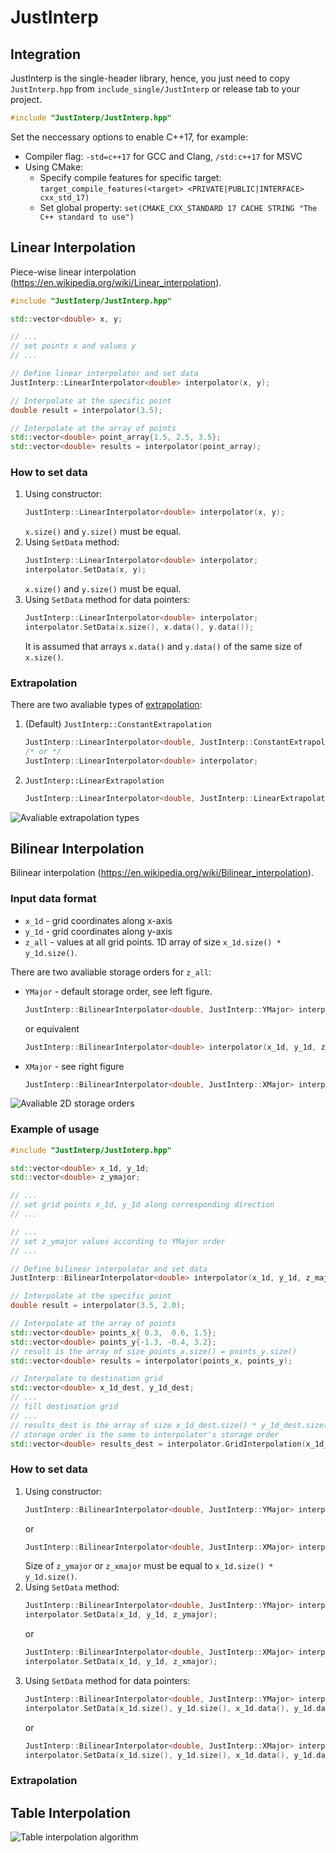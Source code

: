 # JustInterp

## Integration

JustInterp is the single-header library, hence, you just need to copy `JustInterp.hpp` from `include_single/JustInterp` or release tab to your project.

```c++
#include "JustInterp/JustInterp.hpp"
```

Set the neccessary options to enable C++17, for example:

- Compiler flag: `-std=c++17` for GCC and Clang, `/std:c++17` for MSVC
- Using CMake:
    - Specify compile features for specific target: `target_compile_features(<target> <PRIVATE|PUBLIC|INTERFACE> cxx_std_17)`
    - Set global property: `set(CMAKE_CXX_STANDARD 17 CACHE STRING "The C++ standard to use")`

## Linear Interpolation

Piece-wise linear interpolation (https://en.wikipedia.org/wiki/Linear_interpolation).

```c++
#include "JustInterp/JustInterp.hpp"

std::vector<double> x, y;

// ...
// set points x and values y
// ...

// Define linear interpolator and set data
JustInterp::LinearInterpolator<double> interpolator(x, y);

// Interpolate at the specific point
double result = interpolator(3.5);

// Interpolate at the array of points
std::vector<double> point_array{1.5, 2.5, 3.5};
std::vector<double> results = interpolator(point_array);
```

### How to set data

1. Using constructor:
    ```c++
    JustInterp::LinearInterpolator<double> interpolator(x, y);
    ```
    `x.size()` and `y.size()` must be equal.
2. Using `SetData` method:
    ```c++
    JustInterp::LinearInterpolator<double> interpolator;
    interpolator.SetData(x, y);
    ```
    `x.size()` and `y.size()` must be equal.
3. Using `SetData` method for data pointers:
    ```c++
    JustInterp::LinearInterpolator<double> interpolator;
    interpolator.SetData(x.size(), x.data(), y.data());
    ```
    It is assumed that arrays `x.data()` and `y.data()` of the same size of `x.size()`.

### Extrapolation

There are two avaliable types of [extrapolation](https://en.wikipedia.org/wiki/Extrapolation):
1. (Default) `JustInterp::ConstantExtrapolation`
    ```c++
    JustInterp::LinearInterpolator<double, JustInterp::ConstantExtrapolation> interpolator;
    /* or */
    JustInterp::LinearInterpolator<double> interpolator;
    ```
2. `JustInterp::LinearExtrapolation`
    ```c++
    JustInterp::LinearInterpolator<double, JustInterp::LinearExtrapolation> interpolator;
    ```

![Avaliable extrapolation types](./doc/img/linear_interpolator_extrapolation.png)

## Bilinear Interpolation

Bilinear interpolation (https://en.wikipedia.org/wiki/Bilinear_interpolation).

### Input data format

- `x_1d` - grid coordinates along x-axis
- `y_1d` - grid coordinates along y-axis
- `z_all` - values at all grid points. 1D array of size `x_1d.size() * y_1d.size()`.

There are two avaliable storage orders for `z_all`:
- `YMajor` - default storage order, see left figure.
    ```c++
    JustInterp::BilinearInterpolator<double, JustInterp::YMajor> interpolator(x_1d, y_1d, z_ymajor);
    ```
    or equivalent
    ```c++
    JustInterp::BilinearInterpolator<double> interpolator(x_1d, y_1d, z_ymajor);
    ```
- `XMajor` - see right figure
    ```c++
    JustInterp::BilinearInterpolator<double, JustInterp::XMajor> interpolator(x_1d, y_1d, z_xmajor);
    ```

![Avaliable 2D storage orders](./doc/img/ymajor_vs_xmajor.png)

### Example of usage

```c++
#include "JustInterp/JustInterp.hpp"

std::vector<double> x_1d, y_1d;
std::vector<double> z_ymajor;

// ...
// set grid points x_1d, y_1d along corresponding direction
// ...

// ...
// set z_ymajor values according to YMajor order
// ...

// Define bilinear interpolator and set data
JustInterp::BilinearInterpolator<double> interpolator(x_1d, y_1d, z_major);

// Interpolate at the specific point
double result = interpolator(3.5, 2.0);

// Interpolate at the array of points
std::vector<double> points_x{ 0.3,  0.6, 1.5};
std::vector<double> points_y{-1.3, -0.4, 3.2};
// result is the array of size points_x.size() = points_y.size()
std::vector<double> results = interpolator(points_x, points_y);

// Interpolate to destination grid
std::vector<double> x_1d_dest, y_1d_dest;
// ...
// fill destination grid
// ...
// results_dest is the array of size x_1d_dest.size() * y_1d_dest.size()
// storage order is the same to interpolator's storage order
std::vector<double> results_dest = interpolator.GridInterpolation(x_1d_dest, y_1d_dest);
```

### How to set data

1. Using constructor:
    ```c++
    JustInterp::BilinearInterpolator<double, JustInterp::YMajor> interpolator(x_1d, y_1d, z_ymajor);
    ```
    or
    ```c++
    JustInterp::BilinearInterpolator<double, JustInterp::XMajor> interpolator(x_1d, y_1d, z_xmajor);
    ```
    Size of `z_ymajor` or `z_xmajor` must be equal to `x_1d.size() * y_1d.size()`.
2. Using `SetData` method:
    ```c++
    JustInterp::BilinearInterpolator<double, JustInterp::YMajor> interpolator;
    interpolator.SetData(x_1d, y_1d, z_ymajor);
    ```
    or
    ```c++
    JustInterp::BilinearInterpolator<double, JustInterp::XMajor> interpolator;
    interpolator.SetData(x_1d, y_1d, z_xmajor);
    ```
3. Using `SetData` method for data pointers:
    ```c++
    JustInterp::BilinearInterpolator<double, JustInterp::YMajor> interpolator;
    interpolator.SetData(x_1d.size(), y_1d.size(), x_1d.data(), y_1d.data(), z_ymajor.data());
    ```
    or
    ```c++
    JustInterp::BilinearInterpolator<double, JustInterp::XMajor> interpolator;
    interpolator.SetData(x_1d.size(), y_1d.size(), x_1d.data(), y_1d.data(), z_xmajor.data());
    ```

### Extrapolation

## Table Interpolation

![Table interpolation algorithm](./doc/img/table_interpolator.png)